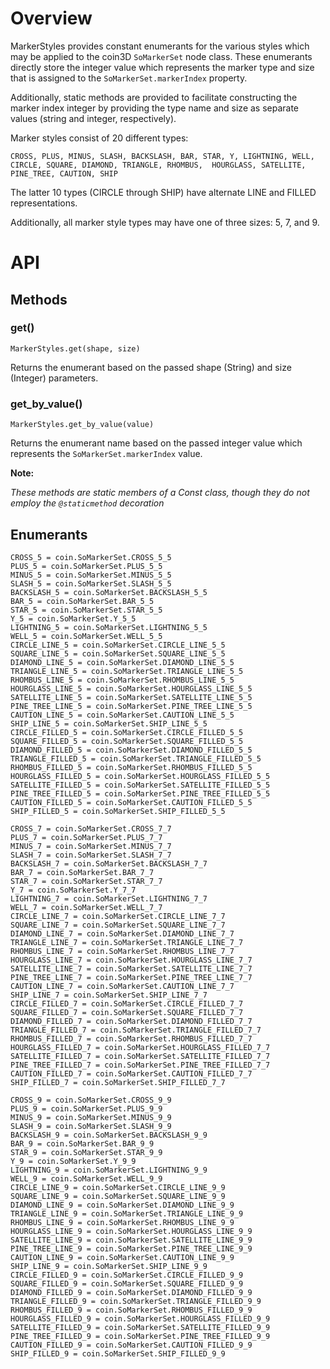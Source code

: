 # Overview

MarkerStyles provides constant enumerants for the various styles which may be applied to the coin3D `SoMarkerSet` node class.  These enumerants directly store the integer value which represents the marker type and size that is assigned to the `SoMarkerSet.markerIndex` property.

Additionally, static methods are provided to facilitate constructing the marker index integer by providing the type name and size as separate values (string and integer, respectively).

Marker styles consist of 20 different types:

    CROSS, PLUS, MINUS, SLASH, BACKSLASH, BAR, STAR, Y, LIGHTNING, WELL,
    CIRCLE, SQUARE, DIAMOND, TRIANGLE, RHOMBUS,  HOURGLASS, SATELLITE, PINE_TREE, CAUTION, SHIP

The latter 10 types (CIRCLE through SHIP) have alternate LINE and FILLED representations.

Additionally, all marker style types may have one of three sizes: 5, 7, and 9.

# API

## Methods

### get()
    MarkerStyles.get(shape, size)
Returns the enumerant based on the passed shape (String) and size (Integer) parameters.

### get_by_value()
    MarkerStyles.get_by_value(value)
Returns the enumerant name based on the passed integer value which represents the `SoMarkerSet.markerIndex` value.

**Note:**

*These methods are static members of a Const class, though they do not employ the `@staticmethod` decoration*

## Enumerants

    CROSS_5 = coin.SoMarkerSet.CROSS_5_5
    PLUS_5 = coin.SoMarkerSet.PLUS_5_5
    MINUS_5 = coin.SoMarkerSet.MINUS_5_5
    SLASH_5 = coin.SoMarkerSet.SLASH_5_5
    BACKSLASH_5 = coin.SoMarkerSet.BACKSLASH_5_5
    BAR_5 = coin.SoMarkerSet.BAR_5_5
    STAR_5 = coin.SoMarkerSet.STAR_5_5
    Y_5 = coin.SoMarkerSet.Y_5_5
    LIGHTNING_5 = coin.SoMarkerSet.LIGHTNING_5_5
    WELL_5 = coin.SoMarkerSet.WELL_5_5
    CIRCLE_LINE_5 = coin.SoMarkerSet.CIRCLE_LINE_5_5
    SQUARE_LINE_5 = coin.SoMarkerSet.SQUARE_LINE_5_5
    DIAMOND_LINE_5 = coin.SoMarkerSet.DIAMOND_LINE_5_5
    TRIANGLE_LINE_5 = coin.SoMarkerSet.TRIANGLE_LINE_5_5
    RHOMBUS_LINE_5 = coin.SoMarkerSet.RHOMBUS_LINE_5_5
    HOURGLASS_LINE_5 = coin.SoMarkerSet.HOURGLASS_LINE_5_5
    SATELLITE_LINE_5 = coin.SoMarkerSet.SATELLITE_LINE_5_5
    PINE_TREE_LINE_5 = coin.SoMarkerSet.PINE_TREE_LINE_5_5
    CAUTION_LINE_5 = coin.SoMarkerSet.CAUTION_LINE_5_5
    SHIP_LINE_5 = coin.SoMarkerSet.SHIP_LINE_5_5
    CIRCLE_FILLED_5 = coin.SoMarkerSet.CIRCLE_FILLED_5_5
    SQUARE_FILLED_5 = coin.SoMarkerSet.SQUARE_FILLED_5_5
    DIAMOND_FILLED_5 = coin.SoMarkerSet.DIAMOND_FILLED_5_5
    TRIANGLE_FILLED_5 = coin.SoMarkerSet.TRIANGLE_FILLED_5_5
    RHOMBUS_FILLED_5 = coin.SoMarkerSet.RHOMBUS_FILLED_5_5
    HOURGLASS_FILLED_5 = coin.SoMarkerSet.HOURGLASS_FILLED_5_5
    SATELLITE_FILLED_5 = coin.SoMarkerSet.SATELLITE_FILLED_5_5
    PINE_TREE_FILLED_5 = coin.SoMarkerSet.PINE_TREE_FILLED_5_5
    CAUTION_FILLED_5 = coin.SoMarkerSet.CAUTION_FILLED_5_5
    SHIP_FILLED_5 = coin.SoMarkerSet.SHIP_FILLED_5_5

    CROSS_7 = coin.SoMarkerSet.CROSS_7_7
    PLUS_7 = coin.SoMarkerSet.PLUS_7_7
    MINUS_7 = coin.SoMarkerSet.MINUS_7_7
    SLASH_7 = coin.SoMarkerSet.SLASH_7_7
    BACKSLASH_7 = coin.SoMarkerSet.BACKSLASH_7_7
    BAR_7 = coin.SoMarkerSet.BAR_7_7
    STAR_7 = coin.SoMarkerSet.STAR_7_7
    Y_7 = coin.SoMarkerSet.Y_7_7
    LIGHTNING_7 = coin.SoMarkerSet.LIGHTNING_7_7
    WELL_7 = coin.SoMarkerSet.WELL_7_7
    CIRCLE_LINE_7 = coin.SoMarkerSet.CIRCLE_LINE_7_7
    SQUARE_LINE_7 = coin.SoMarkerSet.SQUARE_LINE_7_7
    DIAMOND_LINE_7 = coin.SoMarkerSet.DIAMOND_LINE_7_7
    TRIANGLE_LINE_7 = coin.SoMarkerSet.TRIANGLE_LINE_7_7
    RHOMBUS_LINE_7 = coin.SoMarkerSet.RHOMBUS_LINE_7_7
    HOURGLASS_LINE_7 = coin.SoMarkerSet.HOURGLASS_LINE_7_7
    SATELLITE_LINE_7 = coin.SoMarkerSet.SATELLITE_LINE_7_7
    PINE_TREE_LINE_7 = coin.SoMarkerSet.PINE_TREE_LINE_7_7
    CAUTION_LINE_7 = coin.SoMarkerSet.CAUTION_LINE_7_7
    SHIP_LINE_7 = coin.SoMarkerSet.SHIP_LINE_7_7
    CIRCLE_FILLED_7 = coin.SoMarkerSet.CIRCLE_FILLED_7_7
    SQUARE_FILLED_7 = coin.SoMarkerSet.SQUARE_FILLED_7_7
    DIAMOND_FILLED_7 = coin.SoMarkerSet.DIAMOND_FILLED_7_7
    TRIANGLE_FILLED_7 = coin.SoMarkerSet.TRIANGLE_FILLED_7_7
    RHOMBUS_FILLED_7 = coin.SoMarkerSet.RHOMBUS_FILLED_7_7
    HOURGLASS_FILLED_7 = coin.SoMarkerSet.HOURGLASS_FILLED_7_7
    SATELLITE_FILLED_7 = coin.SoMarkerSet.SATELLITE_FILLED_7_7
    PINE_TREE_FILLED_7 = coin.SoMarkerSet.PINE_TREE_FILLED_7_7
    CAUTION_FILLED_7 = coin.SoMarkerSet.CAUTION_FILLED_7_7
    SHIP_FILLED_7 = coin.SoMarkerSet.SHIP_FILLED_7_7

    CROSS_9 = coin.SoMarkerSet.CROSS_9_9
    PLUS_9 = coin.SoMarkerSet.PLUS_9_9
    MINUS_9 = coin.SoMarkerSet.MINUS_9_9
    SLASH_9 = coin.SoMarkerSet.SLASH_9_9
    BACKSLASH_9 = coin.SoMarkerSet.BACKSLASH_9_9
    BAR_9 = coin.SoMarkerSet.BAR_9_9
    STAR_9 = coin.SoMarkerSet.STAR_9_9
    Y_9 = coin.SoMarkerSet.Y_9_9
    LIGHTNING_9 = coin.SoMarkerSet.LIGHTNING_9_9
    WELL_9 = coin.SoMarkerSet.WELL_9_9
    CIRCLE_LINE_9 = coin.SoMarkerSet.CIRCLE_LINE_9_9
    SQUARE_LINE_9 = coin.SoMarkerSet.SQUARE_LINE_9_9
    DIAMOND_LINE_9 = coin.SoMarkerSet.DIAMOND_LINE_9_9
    TRIANGLE_LINE_9 = coin.SoMarkerSet.TRIANGLE_LINE_9_9
    RHOMBUS_LINE_9 = coin.SoMarkerSet.RHOMBUS_LINE_9_9
    HOURGLASS_LINE_9 = coin.SoMarkerSet.HOURGLASS_LINE_9_9
    SATELLITE_LINE_9 = coin.SoMarkerSet.SATELLITE_LINE_9_9
    PINE_TREE_LINE_9 = coin.SoMarkerSet.PINE_TREE_LINE_9_9
    CAUTION_LINE_9 = coin.SoMarkerSet.CAUTION_LINE_9_9
    SHIP_LINE_9 = coin.SoMarkerSet.SHIP_LINE_9_9
    CIRCLE_FILLED_9 = coin.SoMarkerSet.CIRCLE_FILLED_9_9
    SQUARE_FILLED_9 = coin.SoMarkerSet.SQUARE_FILLED_9_9
    DIAMOND_FILLED_9 = coin.SoMarkerSet.DIAMOND_FILLED_9_9
    TRIANGLE_FILLED_9 = coin.SoMarkerSet.TRIANGLE_FILLED_9_9
    RHOMBUS_FILLED_9 = coin.SoMarkerSet.RHOMBUS_FILLED_9_9
    HOURGLASS_FILLED_9 = coin.SoMarkerSet.HOURGLASS_FILLED_9_9
    SATELLITE_FILLED_9 = coin.SoMarkerSet.SATELLITE_FILLED_9_9
    PINE_TREE_FILLED_9 = coin.SoMarkerSet.PINE_TREE_FILLED_9_9
    CAUTION_FILLED_9 = coin.SoMarkerSet.CAUTION_FILLED_9_9
    SHIP_FILLED_9 = coin.SoMarkerSet.SHIP_FILLED_9_9
